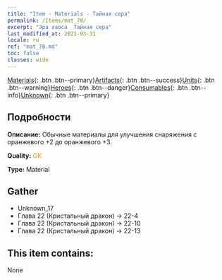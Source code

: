 ```yaml
---
title: "Item - Materials - Тайная сера"
permalink: /Items/mat_78/
excerpt: "Эра хаоса  Тайная сера"
last_modified_at: 2021-03-31
locale: ru
ref: "mat_78.md"
toc: false
classes: wide
---
```

 [Materials](/ru/Items/){: .btn .btn--primary}[Artifacts](/ru/Items/Artifacts/){: .btn .btn--success}[Units](/ru/Items/Units/){: .btn .btn--warning}[Heroes](/ru/Items/Heroes/){: .btn .btn--danger}[Consumables](/ru/Items/Consumables/){: .btn .btn--info}[Unknown](/ru/Items/Unknown/){: .btn .btn--primary}

## Подробности
 **Описание:** Обычные материалы для улучшения снаряжения c оранжевого +2 до оранжевого +3.

 **Quality:** <span style="color: #FF8C00">OK</span>

 **Type:** Material

## Gather

*    Unknown_17 
*    Глава 22 (Кристальный дракон) -> 22-4 
*    Глава 22 (Кристальный дракон) -> 22-10 
*    Глава 22 (Кристальный дракон) -> 22-13 

## This item contains:

  None

